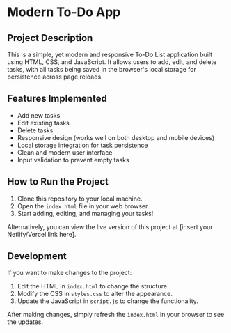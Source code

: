 # Modern To-Do App

## Project Description
This is a simple, yet modern and responsive To-Do List application built using HTML, CSS, and JavaScript. It allows users to add, edit, and delete tasks, with all tasks being saved in the browser's local storage for persistence across page reloads.

## Features Implemented
- Add new tasks
- Edit existing tasks
- Delete tasks
- Responsive design (works well on both desktop and mobile devices)
- Local storage integration for task persistence
- Clean and modern user interface
- Input validation to prevent empty tasks

## How to Run the Project
1. Clone this repository to your local machine.
2. Open the `index.html` file in your web browser.
3. Start adding, editing, and managing your tasks!

Alternatively, you can view the live version of this project at [insert your Netlify/Vercel link here].

## Development
If you want to make changes to the project:

1. Edit the HTML in `index.html` to change the structure.
2. Modify the CSS in `styles.css` to alter the appearance.
3. Update the JavaScript in `script.js` to change the functionality.

After making changes, simply refresh the `index.html` in your browser to see the updates.

